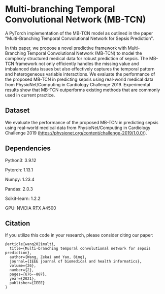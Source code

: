 # Multi-branching Temporal Convolutional Network (MB-TCN)
A PyTorch implementation of the MB-TCN model as outlined in the paper "Multi-Branching Temporal Convolutional Network for Sepsis Prediction".

In this paper, we propose a novel predictive framework with Multi-Branching Temporal Convolutional Network (MB-TCN) to model the complexly structured medical data for robust prediction of sepsis. The MB-TCN framework not only efficiently handles the missing value and imbalanced data issues but also effectively captures the temporal pattern and heterogeneous variable interactions. We evaluate the performance of the proposed MB-TCN in predicting sepsis using real-world medical data from PhysioNet/Computing in Cardiology Challenge 2019. Experimental results show that MB-TCN outperforms existing methods that are commonly used in current practice.

## Dataset
We evaluate the performance of the proposed MB-TCN in predicting sepsis using real-world medical data from PhysioNet/Computing in Cardiology Challenge 2019 (https://physionet.org/content/challenge-2019/1.0.0/).

## Dependencies
Python3: 3.9.12

Pytorch: 1.13.1

Numpy: 1.23.4

Pandas: 2.0.3

Scikit-learn: 1.2.2

GPU: NVIDIA RTX A4500

## Citation
If you utilize this code in your research, please consider citing our paper:

```
@article{wang2021multi,
  title={Multi-branching temporal convolutional network for sepsis prediction},
  author={Wang, Zekai and Yao, Bing},
  journal={IEEE journal of biomedical and health informatics},
  volume={26},
  number={2},
  pages={876--887},
  year={2021},
  publisher={IEEE}
}
```


